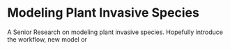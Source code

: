 # Modeling Plant Invasive Species
A Senior Research on modeling plant invasive species. Hopefully introduce the workflow, new model or 
